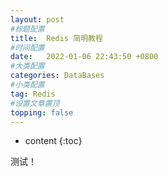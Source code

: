 ```yaml
---
layout: post
#标题配置
title:  Redis 简明教程
#时间配置
date:   2022-01-06 22:43:50 +0800
#大类配置
categories: DataBases
#小类配置
tag: Redis
#设置文章置顶
topping: false
---
```


* content
{:toc}


测试！
